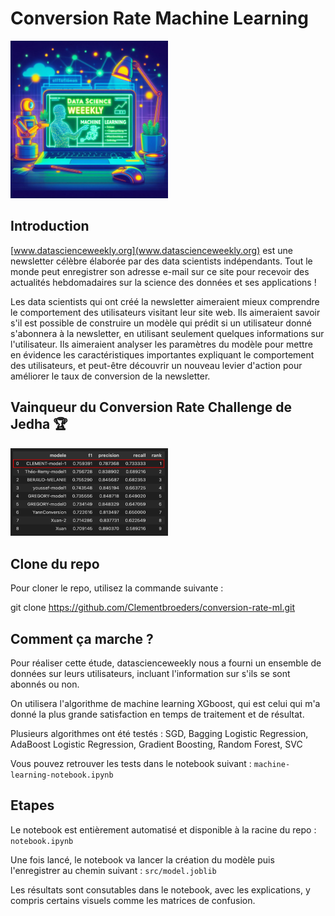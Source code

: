# Conversion Rate Machine Learning

<img src="img/image.jpg" alt="Image" width="50%" height="50%">


## Introduction

[www.datascienceweekly.org](www.datascienceweekly.org) est une newsletter célèbre élaborée par des data scientists indépendants. Tout le monde peut enregistrer son adresse e-mail sur ce site pour recevoir des actualités hebdomadaires sur la science des données et ses applications !

Les data scientists qui ont créé la newsletter aimeraient mieux comprendre le comportement des utilisateurs visitant leur site web. Ils aimeraient savoir s'il est possible de construire un modèle qui prédit si un utilisateur donné s'abonnera à la newsletter, en utilisant seulement quelques informations sur l'utilisateur. Ils aimeraient analyser les paramètres du modèle pour mettre en évidence les caractéristiques importantes expliquant le comportement des utilisateurs, et peut-être découvrir un nouveau levier d'action pour améliorer le taux de conversion de la newsletter.


## Vainqueur du Conversion Rate Challenge de Jedha 🏆

<img src="img/winner.jpg" alt="Image" width="50%" height="50%">


## Clone du repo

Pour cloner le repo, utilisez la commande suivante :

git clone https://github.com/Clementbroeders/conversion-rate-ml.git


## Comment ça marche ?

Pour réaliser cette étude, datascienceweekly nous a fourni un ensemble de données sur leurs utilisateurs, incluant l'information sur s'ils se sont abonnés ou non.

On utilisera l'algorithme de machine learning XGboost, qui est celui qui m'a donné la plus grande satisfaction en temps de traitement et de résultat.

Plusieurs algorithmes ont été testés : SGD, Bagging Logistic Regression, AdaBoost Logistic Regression, Gradient Boosting, Random Forest, SVC

Vous pouvez retrouver les tests dans le notebook suivant : `machine-learning-notebook.ipynb`


## Etapes

Le notebook est entièrement automatisé et disponible à la racine du repo : `notebook.ipynb`

Une fois lancé, le notebook va lancer la création du modèle puis l'enregistrer au chemin suivant : `src/model.joblib`

Les résultats sont consutables dans le notebook, avec les explications, y compris certains visuels comme les matrices de confusion.